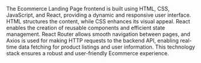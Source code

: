 The Ecommerce Landing Page frontend is built using HTML, CSS, JavaScript, and React, providing a dynamic and responsive user interface. HTML structures the content, while CSS enhances its visual appeal. React enables the creation of reusable components and efficient state management. React Router allows smooth navigation between pages, and Axios is used for making HTTP requests to the backend API, enabling real-time data fetching for product listings and user information. This technology stack ensures a robust and user-friendly Ecommerce experience.
